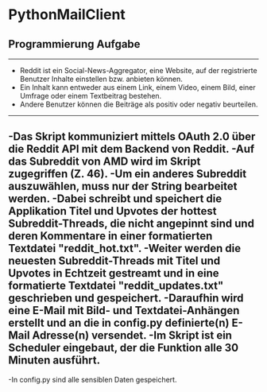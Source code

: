 # PythonMailClient
## Programmierung Aufgabe
-----------------------------------------------------------------------------------------------------------------------------------------------------------------------------------
- Reddit ist ein Social-News-Aggregator, eine Website, auf der registrierte Benutzer Inhalte einstellen bzw. anbieten können. 
- Ein Inhalt kann entweder aus einem Link, einem Video, einem Bild, einer Umfrage oder einem Textbeitrag bestehen. 
- Andere Benutzer können die Beiträge als positiv oder negativ beurteilen.
-----------------------------------------------------------------------------------------------------------------------------------------------------------------------------------
-Das Skript kommuniziert mittels OAuth 2.0 über die Reddit API mit dem Backend von Reddit. 
-Auf das Subreddit von AMD wird im Skript zugegriffen (Z. 46). 
-Um ein anderes Subreddit auszuwählen, muss nur der String bearbeitet werden. 
-Dabei schreibt und speichert die Applikation Titel und Upvotes der hottest Subreddit-Threads, die nicht angepinnt sind und deren Kommentare in einer formatierten Textdatei "reddit_hot.txt".
-Weiter werden die neuesten Subreddit-Threads mit Titel und Upvotes in Echtzeit gestreamt und in eine formatierte Textdatei "reddit_updates.txt" geschrieben und gespeichert.
-Daraufhin wird eine E-Mail mit Bild- und Textdatei-Anhängen erstellt und an die in config.py definierte(n) E-Mail Adresse(n) versendet.
-Im Skript ist ein Scheduler eingebaut, der die Funktion alle 30 Minuten ausführt.
-----------------------------------------------------------------------------------------------------------------------------------------------------------------------------------
-In config.py sind alle sensiblen Daten gespeichert.
